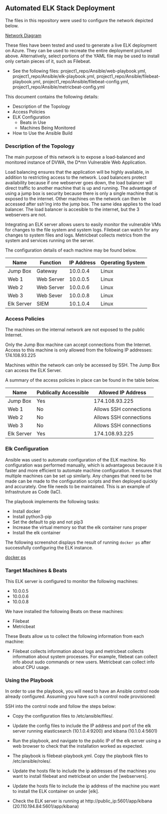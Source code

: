 ## Automated ELK Stack Deployment

The files in this repository were used to configure the network depicted below.

[Network Diagram](../project1_repo/Diagrams/ELK_network.drawio)

These files have been tested and used to generate a live ELK deployment on Azure. They can be used to recreate the entire deployment pictured above. 
Alternatively, select portions of the YAML file may be used to install only certain pieces of it, such as Filebeat.

  - See the following files:
  project1_repo/Ansible/web-playbook.yml,
  project1_repo/Ansible/elk-playbook.yml,
  project1_repo/Ansible/filebeat-playbook.yml,
  project1_repo/Ansible/filebeat-config.yml,
  project1_repo/Ansible/metricbeat-config.yml

This document contains the following details:
- Description of the Topology
- Access Policies
- ELK Configuration
  - Beats in Use
  - Machines Being Monitored
- How to Use the Ansible Build


### Description of the Topology

The main purpose of this network is to expose a load-balanced and monitored instance of DVWA, the D*mn Vulnerable Web Application.

Load balancing ensures that the application will be highly available, in addition to restricting access to the network.
Load balancers protect availability because if one webserver goes down, the load balancer will direct traffic to another
machine that is up and running. The advantage of using a jump box is security because there is only a single machine that is exposed 
to the internet. Other machines on the network can then be accessed after ssh'ing into the jump box. The same idea applies to the
load balancer. The load balancer is accesible to the internet, but the 3 webservers are not.


Integrating an ELK server allows users to easily monitor the vulnerable VMs for changes to the file system and system logs.
Filebeat can watch for any changes to system files and logs.
Metricbeat collects metrics from the system and services running on the server.

The configuration details of each machine may be found below.

| Name       | Function    | IP Address | Operating System |
|------------|-------------|------------|------------------|
| Jump Box   | Gateway     | 10.0.0.4   | Linux            |
| Web 1      | Web Server  | 10.0.0.5   | Linux            |
| Web 2      | Web Server  | 10.0.0.6   | Linux            |
| Web 3      | Web Sever   | 10.0.0.8   | Linux            |
| Elk Server | SIEM        | 10.1.0.4   | Linux            |

### Access Policies

The machines on the internal network are not exposed to the public Internet. 

Only the Jump Box machine can accept connections from the Internet. Access to this machine is only allowed from the following IP addresses:
174.108.93.225

Machines within the network can only be accessed by SSH.
The Jump Box can access the ELK Server. 

A summary of the access policies in place can be found in the table below.

| Name       | Publically Accessible | Allowed IP Address     |
|------------|-----------------------|------------------------|
| Jump Box   | Yes                   | 174.108.93.225         |
| Web 1      | No                    | Allows SSH connections |
| Web 2      | No                    | Allows SSH connections |
| Web 3      | No                    | Allows SSH connections |
| Elk Server | Yes                   | 174.108.93.225         |

### Elk Configuration

Ansible was used to automate configuration of the ELK machine. No configuration was performed manually, which is advantageous because
it is faster and more efficient to automate machine configuration. It ensures that multiple machines can be set up similarly.
Any changes that need to be made can be made to the configuration scripts and then deployed quickly and accurately. One file needs to
be maintained. This is an example of Infrastruture as Code (IaC).

The playbook implements the following tasks:
- Install docker
- Install python3-pip
- Set the default to pip and not pip3
- Increase the virtual memory so that the elk container runs proper
- Install the elk container

The following screenshot displays the result of running `docker ps` after successfully configuring the ELK instance.

[docker ps](/Images/docker_ps.png)

### Target Machines & Beats
This ELK server is configured to monitor the following machines:
- 10.0.0.5
- 10.0.0.6
- 10.0.0.8

We have installed the following Beats on these machines:
- Filebeat
- Metricbeat

These Beats allow us to collect the following information from each machine:
- Filebeat collects information about logs and metricbeat collects information about system processes. For example, filebeat can collect info about sudo commands
  or new users. Metricbeat can collect info about CPU usage.
  
### Using the Playbook
In order to use the playbook, you will need to have an Ansible control node already configured. Assuming you have such a control node provisioned: 

SSH into the control node and follow the steps below:
- Copy the configuration files to /etc/ansible/files/.
- Update the config files to include the IP address and port of the elk server running elasticsearch (10.1.0.4:9200) and kibana (10.1.0.4:5601)
- Run the playbook, and navigate to the public IP of the elk server using a web browser to check that the installation worked as expected.


- The playbook is filebeat-playbook.yml. Copy the playbook files to /etc/ansible/roles/.
- Update the hosts file to include the ip addresses of the machines you want to install 
  filebeat and metricbeat on under the [webservers]. 
- Update the hosts file to include the ip address of the machine you want to install the 
  ELK container on under [elk].
  
- Check the ELK server is running at http://public_ip:5601/app/kibana (20.110.194.84:5601/app/kibana)
